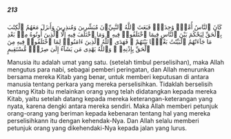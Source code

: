 ##### 213

<span class="ayah">كَانَ ٱلنَّاسُ أُمَّةًۭ وَٰحِدَةًۭ فَبَعَثَ ٱللَّهُ ٱلنَّبِيِّۦنَ مُبَشِّرِينَ وَمُنذِرِينَ وَأَنزَلَ مَعَهُمُ ٱلْكِتَٰبَ بِٱلْحَقِّ لِيَحْكُمَ بَيْنَ ٱلنَّاسِ فِيمَا ٱخْتَلَفُوا۟ فِيهِ ۚ وَمَا ٱخْتَلَفَ فِيهِ إِلَّا ٱلَّذِينَ أُوتُوهُ مِنۢ بَعْدِ مَا جَآءَتْهُمُ ٱلْبَيِّنَٰتُ بَغْيًۢا بَيْنَهُمْ ۖ فَهَدَى ٱللَّهُ ٱلَّذِينَ ءَامَنُوا۟ لِمَا ٱخْتَلَفُوا۟ فِيهِ مِنَ ٱلْحَقِّ بِإِذْنِهِۦ ۗ وَٱللَّهُ يَهْدِى مَن يَشَآءُ إِلَىٰ صِرَٰطٍۢ مُّسْتَقِيمٍ</span>

<span class="ayah_translation">Manusia itu adalah umat yang satu. (setelah timbul perselisihan), maka Allah mengutus para nabi, sebagai pemberi peringatan, dan Allah menurunkan bersama mereka Kitab yang benar, untuk memberi keputusan di antara manusia tentang perkara yang mereka perselisihkan. Tidaklah berselisih tentang Kitab itu melainkan orang yang telah didatangkan kepada mereka Kitab, yaitu setelah datang kepada mereka keterangan-keterangan yang nyata, karena dengki antara mereka sendiri. Maka Allah memberi petunjuk orang-orang yang beriman kepada kebenaran tentang hal yang mereka perselisihkann itu dengan kehendak-Nya. Dan Allah selalu memberi petunjuk orang yang dikehendaki-Nya kepada jalan yang lurus.</span>
